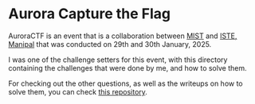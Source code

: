 # Aurora Capture the Flag

AuroraCTF is an event that is a collaboration between <a href="https://github.com/ManipalInformationSecurityTeam">MIST</a> and <a href="https://www.linkedin.com/company/iste-manipal/">ISTE, Manipal</a> that was conducted on 29th and 30th January, 2025.

I was one of the challenge setters for this event, with this directory containing the challenges that were done by me, and how to solve them.

For checking out the other questions, as well as the writeups on how to solve them, you can check <a href="https://github.com/ManipalInformationSecurityTeam/AuroraCTF25">this repository</a>.

